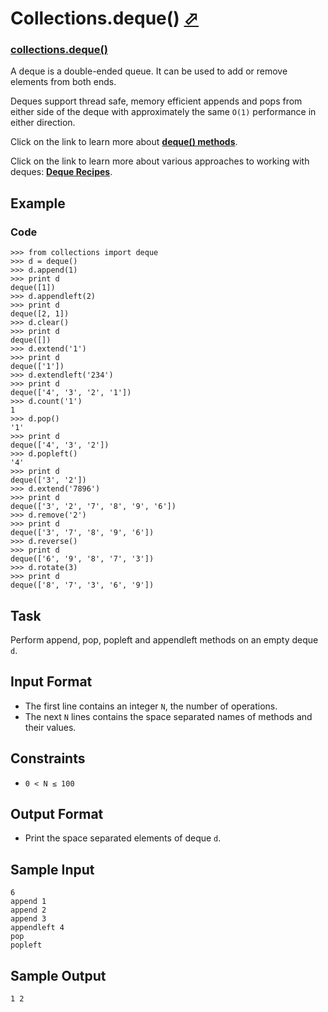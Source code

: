 # Collections.deque() [⬀](https://www.hackerrank.com/challenges/py-collections-deque)

### [collections.deque()](https://docs.python.org/2/library/collections.html#collections.deque)

A deque is a double-ended queue. It can be used to add or remove elements from both ends.

Deques support thread safe, memory efficient appends and pops from either side of the deque with approximately the same `O(1)` performance in either direction.

Click on the link to learn more about **[deque() methods](https://docs.python.org/2/library/collections.html#deque-objects)**.

Click on the link to learn more about various approaches to working with deques: **[Deque Recipes](https://docs.python.org/2.7/library/collections.html#deque-recipes)**.

## Example

### Code
```
>>> from collections import deque
>>> d = deque()
>>> d.append(1)
>>> print d
deque([1])
>>> d.appendleft(2)
>>> print d
deque([2, 1])
>>> d.clear()
>>> print d
deque([])
>>> d.extend('1')
>>> print d
deque(['1'])
>>> d.extendleft('234')
>>> print d
deque(['4', '3', '2', '1'])
>>> d.count('1')
1
>>> d.pop()
'1'
>>> print d
deque(['4', '3', '2'])
>>> d.popleft()
'4'
>>> print d
deque(['3', '2'])
>>> d.extend('7896')
>>> print d
deque(['3', '2', '7', '8', '9', '6'])
>>> d.remove('2')
>>> print d
deque(['3', '7', '8', '9', '6'])
>>> d.reverse()
>>> print d
deque(['6', '9', '8', '7', '3'])
>>> d.rotate(3)
>>> print d
deque(['8', '7', '3', '6', '9'])
```

## Task

Perform append, pop, popleft and appendleft methods on an empty deque `d`.

## Input Format

- The first line contains an integer `N`, the number of operations.
- The next `N` lines contains the space separated names of methods and their values.

## Constraints
- `0 < N ≤ 100`

## Output Format

- Print the space separated elements of deque `d`.

## Sample Input
```
6
append 1
append 2
append 3
appendleft 4
pop
popleft
```

## Sample Output
```
1 2
```
